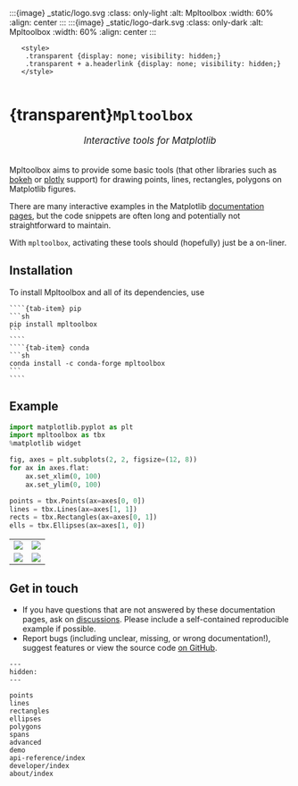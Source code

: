 :::{image} _static/logo.svg
:class: only-light
:alt: Mpltoolbox
:width: 60%
:align: center
:::
:::{image} _static/logo-dark.svg
:class: only-dark
:alt: Mpltoolbox
:width: 60%
:align: center
:::

```{raw} html
   <style>
    .transparent {display: none; visibility: hidden;}
    .transparent + a.headerlink {display: none; visibility: hidden;}
   </style>
```

```{role} transparent
```

# {transparent}`Mpltoolbox`

<div style="font-size:1.2em;font-style:italic;color:var(--pst-color-text-muted);text-align:center;">
  Interactive tools for Matplotlib
  </br></br>
</div>

Mpltoolbox aims to provide some basic tools
(that other libraries such as
[bokeh](http://docs.bokeh.org/en/latest/) or
[plotly](https://plotly.com/python/) support)
for drawing points, lines, rectangles, polygons on Matplotlib figures.

There are many interactive examples in the Matplotlib
[documentation pages](https://matplotlib.org/stable/gallery/index.html#event-handling),
but the code snippets are often long and potentially not straightforward to maintain.

With ``mpltoolbox``, activating these tools should (hopefully) just be a on-liner.

## Installation

To install Mpltoolbox and all of its dependencies, use

`````{tab-set}
````{tab-item} pip
```sh
pip install mpltoolbox
```
````
````{tab-item} conda
```sh
conda install -c conda-forge mpltoolbox
```
````
`````

## Example

```python
import matplotlib.pyplot as plt
import mpltoolbox as tbx
%matplotlib widget

fig, axes = plt.subplots(2, 2, figsize=(12, 8))
for ax in axes.flat:
    ax.set_xlim(0, 100)
    ax.set_ylim(0, 100)

points = tbx.Points(ax=axes[0, 0])
lines = tbx.Lines(ax=axes[1, 1])
rects = tbx.Rectangles(ax=axes[0, 1])
ells = tbx.Ellipses(ax=axes[1, 0])
```

<table><tr>
<td><img src="_static/points.png"></td>
<td><img src="_static/rectangles.png"></td>
</tr><tr>
<td><img src="_static/ellipses.png"></td>
<td><img src="_static/lines.png"></td>
</tr></table>

## Get in touch

- If you have questions that are not answered by these documentation pages, ask on [discussions](https://github.com/scipp/mpltoolbox/discussions). Please include a self-contained reproducible example if possible.
- Report bugs (including unclear, missing, or wrong documentation!), suggest features or view the source code [on GitHub](https://github.com/scipp/mpltoolbox).

```{toctree}
---
hidden:
---

points
lines
rectangles
ellipses
polygons
spans
advanced
demo
api-reference/index
developer/index
about/index
```
